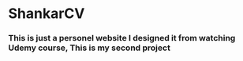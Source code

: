 # ShankarCV

### This is just a personel website I designed it from watching Udemy course, This is my second project

